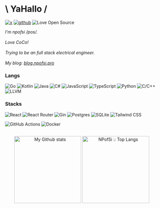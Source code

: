 # \ YaHallo /

<a href="https://twitter.com/npofsi"><img src="https://img.shields.io/badge/twitter-x?style=for-the-badge&logo=x&logoColor=white&color=%230f1419" alt="x"></a>
<a href="https://github.com/npofsi"><img src="https://img.shields.io/badge/github-black.svg?style=for-the-badge&logo=github&logoColor=black&labelColor=ffffff" alt="github"></a>
![Love Open Source](http://img.shields.io/badge/Open%20Source-%E2%9D%A4-green?style=for-the-badge)


<em>
I'm npofsi /pos/.<br/><br/>
Love CoCo!<br/><br/>
Trying to be an full stack electrical engineer.<br/><br/>
  My blog: <a href="https://blog.npofsi.pro/">blog.npofsi.pro</a>
</em>

<br/>

<h3>Langs</h3>

![Go](https://img.shields.io/badge/go-%2300ADD8.svg?style=for-the-badge&logo=go&logoColor=white)
![Kotlin](https://img.shields.io/badge/Kotlin-7F52FF?style=for-the-badge&logo=Kotlin&logoColor=white)
![Java](https://img.shields.io/badge/Java-ED8B00?style=for-the-badge&logo=openjdk&logoColor=white)
![C#](https://img.shields.io/badge/C%23-239120?style=for-the-badge&logo=dotnet&logoColor=white)
![JavaScript](https://shields.io/badge/JavaScript-F7DF1E?style=for-the-badge&logo=JavaScript&logoColor=black)
![TypeScript](https://img.shields.io/badge/typescript-%23007ACC.svg?style=for-the-badge&logo=typescript&logoColor=white)
![Python](https://img.shields.io/badge/python-3670A0?style=for-the-badge&logo=python&logoColor=ffdd54)
![C/C++](https://img.shields.io/badge/-C/C++-lightpink?style=for-the-badge&logo=c&logoColor=black)
![LLVM](https://img.shields.io/badge/-LLVM-262D3A?style=for-the-badge&logo=llvm&logoColor=white)

<h3>Stacks</h3>

![React](https://img.shields.io/badge/react-%2320232a.svg?style=for-the-badge&logo=react&logoColor=%2361DAFB)
![React Router](https://img.shields.io/badge/-React%20Router-CA4245?style=for-the-badge&logo=react-router&logoColor=white)
![Gin](https://img.shields.io/badge/-Gin-008ECF?style=for-the-badge&logo=gin&logoColor=white)
![Postgres](https://img.shields.io/badge/postgres-%23316192.svg?style=for-the-badge&logo=postgresql&logoColor=white)
![SQLite](https://img.shields.io/badge/SQLite-003B57?style=for-the-badge&logo=SQLite&logoColor=white)
![Tailwind CSS](https://img.shields.io/badge/Tailwind_CSS-grey?style=for-the-badge&logo=tailwind-css&logoColor=38B2AC)
<!-- ![PocketBase](https://img.shields.io/badge/pocketbase-%23b8dbe4.svg?style=for-the-badge&logo=Pocketbase&logoColor=black) -->
<!-- ![GitHub](https://img.shields.io/badge/github-%23121011.svg?style=for-the-badge&logo=github&logoColor=white) -->
![GitHub Actions](https://img.shields.io/badge/github%20actions-%232671E5.svg?style=for-the-badge&logo=githubactions&logoColor=white)
![Docker](https://img.shields.io/badge/docker-%230db7ed.svg?style=for-the-badge&logo=docker&logoColor=white)
<!-- ![Kubernetes](https://img.shields.io/badge/kubernetes-%23326ce5.svg?style=for-the-badge&logo=kubernetes&logoColor=white) -->

<br/>

<div align="center">
    <img 
    src="https://github-readme-stats.vercel.app/api?username=npofsi&hide_border=true&rank_icon=percentile&show_icons=true&theme=transparent&show=reviews&count_private=true&role=OWNER,ORGANIZATION_MEMBER,COLLABORATOR"
    alt="My Github stats"
    height="220"
  />
    <a style="display:inline">
      <img 
        src="https://github-readme-stats.vercel.app/api/top-langs/?username=npofsi&langs_count=8&hide_border=true&layout=compact&rank_icon=percentile&show_icons=true&theme=transparent&show=reviews&count_private=true&role=OWNER,ORGANIZATION_MEMBER,COLLABORATOR"" alt="NPofSi :: Top Langs" 
        height="220"
      />
    </a>
</div>
</table>



<!-- <img align='left' src="https://github-readme-stats.vercel.app/api?username=npofsi&show_icons=true"></p> -->
<!--
**npofsi/npofsi** is a ✨ _special_ ✨ repository because its `README.md` (this file) appears on your GitHub profile.

Here are some ideas to get you started:

- 🔭 I’m currently working on ...
- 🌱 I’m currently learning ...
- 👯 I’m looking to collaborate on ...
- 🤔 I’m looking for help with ...
- 💬 Ask me about ...
- 📫 How to reach me: ...
- 😄 Pronouns: ...
- ⚡ Fun fact: ...
-->
